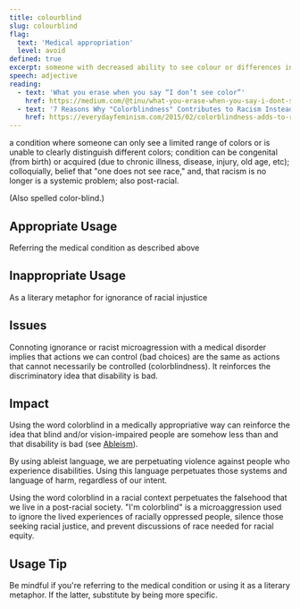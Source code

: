 ```yaml
---
title: colourblind
slug: colourblind
flag:
  text: 'Medical appropriation'
  level: avoid
defined: true
excerpt: someone with decreased ability to see colour or differences in colour; colloquially, the concept that someone "does not see race" and therefore, that race and racism no longer exist and no longer impact people's lives; a tool of white supremacy```
speech: adjective
reading:
  - text: 'What you erase when you say “I don’t see color”'
    href: https://medium.com/@tinu/what-you-erase-when-you-say-i-dont-see-color-73360346afa7
  - text: '7 Reasons Why "Colorblindness" Contributes to Racism Instead of Solves It'
    href: https://everydayfeminism.com/2015/02/colorblindness-adds-to-racism/
---
```


a condition where someone can only see a limited range of colors or is unable to clearly distinguish different colors; condition can be congenital (from birth) or acquired (due to chronic illness, disease, injury, old age, etc); colloquially, belief that "one does not see race," and, that racism is no longer is a systemic problem; also post-racial.

(Also spelled color-blind.)

## Appropriate Usage

Referring the medical condition as described above

## Inappropriate Usage

As a literary metaphor for ignorance of racial injustice

## Issues

Connoting ignorance or racist microagression with a medical disorder implies that actions we can control (bad choices) are the same as actions that cannot necessarily be controlled (colorblindness). It reinforces the discriminatory idea that disability is bad.

## Impact

Using the word colorblind in a medically appropriative way can reinforce the idea that blind and/or vision-impaired people are somehow less than and that disability is bad (see [Ableism](/definitions/ableism)).

By using ableist language, we are perpetuating violence against people who experience disabilities. Using this language perpetuates those systems and language of harm, regardless of our intent.

Using the word colorblind in a racial context perpetuates the falsehood that we live in a post-racial society. "I'm colorblind" is a microaggression used to ignore the lived experiences of racially oppressed people, silence those seeking racial justice, and prevent discussions of race needed for racial equity.

## Usage Tip

Be mindful if you're referring to the medical condition or using it as a literary metaphor. If the latter, substitute by being more specific.
